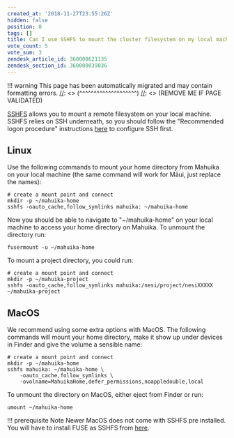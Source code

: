 ```yaml
---
created_at: '2018-11-27T23:55:26Z'
hidden: false
position: 0
tags: []
title: Can I use SSHFS to mount the cluster filesystem on my local machine?
vote_count: 5
vote_sum: 3
zendesk_article_id: 360000621135
zendesk_section_id: 360000039036
---
```




[//]: <> (REMOVE ME IF PAGE VALIDATED)
[//]: <> (vvvvvvvvvvvvvvvvvvvv)
!!! warning
    This page has been automatically migrated and may contain formatting errors.
[//]: <> (^^^^^^^^^^^^^^^^^^^^)
[//]: <> (REMOVE ME IF PAGE VALIDATED)

[SSHFS](https://github.com/libfuse/sshfs) allows you to mount a remote
filesystem on your local machine. SSHFS relies on SSH underneath, so you
should follow the "Recommended logon procedure" instructions
[here](../../General/FAQs/Logging_in_to_the_HPCs.md) to configure SSH
first.

## Linux

Use the following commands to mount your home directory from Mahuika on
your local machine (the same command will work for Māui, just replace
the names):

``` sl
# create a mount point and connect
mkdir -p ~/mahuika-home
sshfs -oauto_cache,follow_symlinks mahuika: ~/mahuika-home
```

Now you should be able to navigate to "~/mahuika-home" on your local
machine to access your home directory on Mahuika. To unmount the
directory run:

``` sl
fusermount -u ~/mahuika-home
```

To mount a project directory, you could run:

``` sl
# create a mount point and connect
mkdir -p ~/mahuika-project
sshfs -oauto_cache,follow_symlinks mahuika:/nesi/project/nesiXXXXX ~/mahuika-project
```

## MacOS

We recommend using some extra options with MacOS. The following commands
will mount your home directory, make it show up under devices in Finder
and give the volume a sensible name:

``` sl
# create a mount point and connect
mkdir -p ~/mahuika-home
sshfs mahuika: ~/mahuika-home \
    -oauto_cache,follow_symlinks \
    -ovolname=MahuikaHome,defer_permissions,noappledouble,local 
```

To unmount the directory on MacOS, either eject from Finder or run:

``` sl
umount ~/mahuika-home
```
!!! prerequisite Note
     Newer MacOS does not come with SSHFS pre installed. You will have to
     install FUSE as SSHFS from [here](https://osxfuse.github.io/).